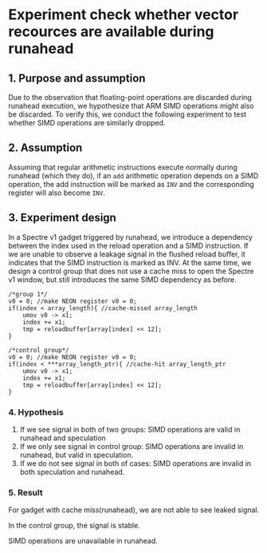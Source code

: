 # Experiment check whether vector recources are available during runahead
## 1. Purpose and assumption
Due to the observation that floating-point operations are discarded during runahead execution, we hypothesize that ARM SIMD operations might also be discarded. To verify this, we conduct the following experiment to test whether SIMD operations are similarly dropped.

## 2. Assumption
Assuming that regular arithmetic instructions execute normally during runahead (which they do), if an `add` arithmetic operation depends on a SIMD operation, the add instruction will be marked as `INV` and the corresponding register will also become `INV`.

## 3. Experiment design
In a Spectre v1 gadget triggered by runahead, we introduce a dependency between the index used in the reload operation and a SIMD instruction. If we are unable to observe a leakage signal in the flushed reload buffer, it indicates that the SIMD instruction is marked as INV. At the same time, we design a control group that does not use a cache miss to open the Spectre v1 window, but still introduces the same SIMD dependency as before.

```
/*group 1*/
v0 = 0; //make NEON register v0 = 0;
if(index < array_length){ //cache-missed array_length
    umov v0 -> x1;
    index += x1;
    tmp = reloadbuffer[array[index] << 12];
}
```

```
/*control group*/
v0 = 0; //make NEON register v0 = 0;
if(index < ***array_length_ptr){ //cache-hit array_length_ptr
    umov v0 -> x1;
    index += x1;
    tmp = reloadbuffer[array[index] << 12];
}
```
### 4. Hypothesis
1. If we see signal in both of two groups: SIMD operations are valid in runahead and speculation
2. If we only see signal in control group: SIMD operations are invalid in runahead, but valid in speculation.
3. If we do not see signal in both of cases: SIMD operations are invalid in both speculation and runahead.

### 5. Result
For gadget with cache miss(runahead), we are not able to see leaked signal.

In the control group, the signal is stable. 

SIMD operations are unavailable in runahead.






